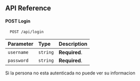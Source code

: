 
## API Reference

#### POST Login

```http
  POST /api/login
```

| Parameter | Type     | Description                |
| :-------- | :------- | :------------------------- |
| `username` | `string` | **Required**. |
| `password` | `string` | **Required**. |


Si la persona no esta autenticada no puede ver su informacion